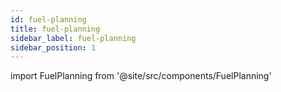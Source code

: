 ```yaml
---
id: fuel-planning
title: fuel-planning
sidebar_label: fuel-planning
sidebar_position: 1
---
```


import FuelPlanning from '@site/src/components/FuelPlanning'

<FuelPlanning />
